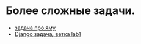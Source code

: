 # Более сложные задачи.
- [задача про яму](https://github.com/mrgick/python_study_2022/blob/main/hard/1.py)
- [Django задача, ветка lab1](https://github.com/mrgick/python_study_2022/tree/lab1)